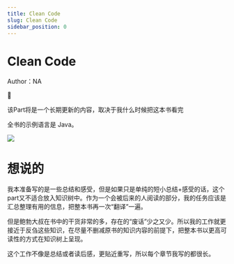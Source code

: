 ```yaml
---
title: Clean Code
slug: Clean Code
sidebar_position: 0
---
```



# Clean Code

Author：NA

<div class="callout callout-bg-2 callout-border-2">
<div class='callout-emoji'>📌</div>
<p>该Part将是一个长期更新的内容，取决于我什么时候把这本书看完</p>
<p>全书的示例语言是 Java。</p>
</div>

![](/assets/RsyEblyskolRfhxeP6WctCY3nzh.png)

# 想说的

我本准备写的是一些总结和感受，但是如果只是单纯的短小总结+感受的话，这个part又不适合放入知识树中。作为一个会被后来的人阅读的部分，我的任务应该是汇总整理有用的信息，把整本书再一次“翻译”一遍。

但是鲍勃大叔在书中的干货非常的多，存在的“废话”少之又少。所以我的工作就更接近于反刍这些知识，在尽量不删减原书的知识内容的前提下，把整本书以更高可读性的方式在知识树上呈现。

这个工作不像是总结或者读后感，更贴近重写，所以每个章节我写的都很长。

